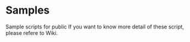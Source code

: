 # Samples
Sample scripts for public
If you want to know more detail of these script, please refere to Wiki.
